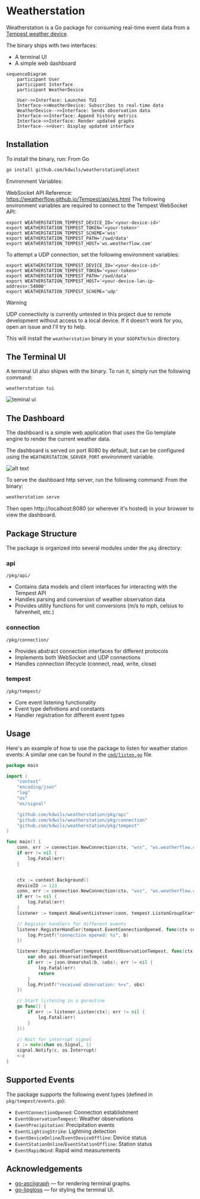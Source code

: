 # Weatherstation
 
Weatherstation is a Go package for consuming real-time event data from a [Tempest weather device](https://apidocs.tempestwx.com/reference/quick-start).

The binary ships with two interfaces:
* A terminal UI
* A simple web dashboard

```mermaid
sequenceDiagram
    participant User
    participant Interface
    participant WeatherDevice

    User->>Interface: Launches TUI
    Interface->>WeatherDevice: Subscribes to real-time data
    WeatherDevice-->>Interface: Sends observation data
    Interface->>Interface: Append history metrics
    Interface->>Interface: Render updated graphs
    Interface-->>User: Display updated interface
```

## Installation

To install the binary, run:
From Go
```bash
go install github.com/kdwils/weatherstation@latest
```

Environment Variables:

WebSocket API Reference: https://weatherflow.github.io/Tempest/api/ws.html
The following environment variables are required to connect to the Tempest WebSocket API:
```shell
export WEATHERSTATION_TEMPEST_DEVICE_ID='<your-device-id>'
export WEATHERSTATION_TEMPEST_TOKEN='<your-token>'
export WEATHERSTATION_TEMPEST_SCHEME='wss'
export WEATHERSTATION_TEMPEST_PATH='/swd/data'
export WEATHERSTATION_TEMPEST_HOST='ws.weatherflow.com'
```

To attempt a UDP connection, set the following environment variables:
```shell
export WEATHERSTATION_TEMPEST_DEVICE_ID='<your-device-id>'
export WEATHERSTATION_TEMPEST_TOKEN='<your-token>'
export WEATHERSTATION_TEMPEST_PATH='/swd/data'
export WEATHERSTATION_TEMPEST_HOST='<your-device-lan-ip-address>:54000'
export WEATHERSTATION_TEMPEST_SCHEME='udp'
```

> [!WARNING]
> UDP connectivity is currently untested in this project due to remote development without access to a local device. If it doesn't work for you, open an issue and I'll try to help.

This will install the `weatherstation` binary in your `$GOPATH/bin` directory.

## The Terminal UI

A terminal UI also shipws with the binary. To run it, simply run the following command:
```shell
weatherstation tui
```
![teminal ui](images/tui.png)

## The Dashboard

The dashboard is a simple web application that uses the Go template engine to render the current weather data.

The dashboard is served on port 8080 by default, but can be configured using the `WEATHERSTATION_SERVER_PORT` environment variable.

![alt text](images/dashboard.png)

To serve the dashboard http server, run the following command:
From the binary:
```bash
weatherstation serve 
```

Then open http://localhost:8080 (or wherever it's hosted) in your browser to view the dashboard.

## Package Structure

The package is organized into several modules under the `pkg` directory:

### api
`/pkg/api/`
- Contains data models and client interfaces for interacting with the Tempest API
- Handles parsing and conversion of weather observation data
- Provides utility functions for unit conversions (m/s to mph, celsius to fahrenheit, etc.)

### connection
`/pkg/connection/`
- Provides abstract connection interfaces for different protocols
- Implements both WebSocket and UDP connections
- Handles connection lifecycle (connect, read, write, close)

### tempest
`/pkg/tempest/`
- Core event listening functionality
- Event type definitions and constants
- Handler registration for different event types

## Usage

Here's an example of how to use the package to listen for weather station events:
A similar one can be found in the [`cmd/listen.go`](https://github.com/kdwils/weatherstation/blob/main/cmd/listen.go) file.
```go
package main

import (
    "context"
    "encoding/json"
    "log"
    "os"
    "os/signal"

    "github.com/kdwils/weatherstation/pkg/api"
    "github.com/kdwils/weatherstation/pkg/connection"
    "github.com/kdwils/weatherstation/pkg/tempest"
)

func main() {
    conn, err := connection.NewConnection(ctx, "wss", "ws.weatherflow.com", "/swd/data", "your-token")
    if err != nil {
        log.Fatal(err)
    }


    ctx := context.Background()
    deviceID := 123
    conn, err := connection.NewConnection(ctx, "wss", "ws.weatherflow.com", "/swd/data", "your-token")
    if err != nil {
        log.Fatal(err)
    }
    listener := tempest.NewEventListener(conn, tempest.ListenGroupStart, deviceID)

    // Register handlers for different events
    listener.RegisterHandler(tempest.EventConnectionOpened, func(ctx context.Context, b []byte) {
        log.Printf("connection opened: %s", b)
    })

    listener.RegisterHandler(tempest.EventObservationTempest, func(ctx context.Context, b []byte) {
        var obs api.ObservationTempest
        if err := json.Unmarshal(b, &obs); err != nil {
            log.Fatal(err)
            return
        }
        log.Printf("received observation: %+v", obs)
    })

    // Start listening in a goroutine
    go func() {
        if err := listener.Listen(ctx); err != nil {
            log.Fatal(err)
        }
    }()

    // Wait for interrupt signal
    c := make(chan os.Signal, 1)
    signal.Notify(c, os.Interrupt)
    <-c
}
```

## Supported Events

The package supports the following event types (defined in `pkg/tempest/events.go`):

- `EventConnectionOpened`: Connection establishment
- `EventObservationTempest`: Weather observations
- `EventPrecipitation`: Precipitation events
- `EventLightingStrike`: Lightning detection
- `EventDeviceOnline`/`EventDeviceOffline`: Device status
- `EventStationOnline`/`EventStationOffline`: Station status
- `EventRapidWind`: Rapid wind measurements

## Acknowledgements
* [go-asciigraph](https://github.com/guptarohit/asciigraph) — for rendering terminal graphs.
* [go-lipgloss](https://github.com/charmbracelet/lipgloss) — for styling the terminal UI.